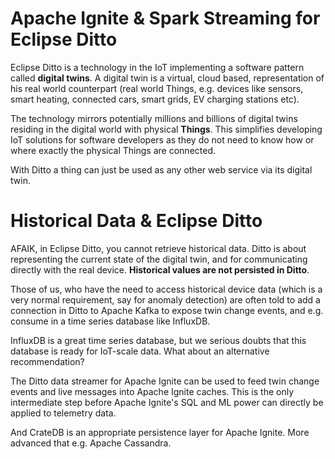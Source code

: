 
# Apache Ignite & Spark Streaming for Eclipse Ditto

Eclipse Ditto is a technology in the IoT implementing a software pattern called **digital twins**.
A digital twin is a virtual, cloud based, representation of his real world counterpart (real world 
Things, e.g. devices like sensors, smart heating, connected cars, smart grids, EV charging stations etc).

The technology mirrors potentially millions and billions of digital twins residing in the digital world with physical **Things**. 
This simplifies developing IoT solutions for software developers as they do not need to know how or where exactly the physical 
Things are connected.

With Ditto a thing can just be used as any other web service via its digital twin.

# Historical Data & Eclipse Ditto

AFAIK, in Eclipse Ditto, you cannot retrieve historical data. Ditto is about representing the current state of the digital twin, 
and for communicating directly with the real device. **Historical values are not persisted in Ditto**.

Those of us, who have the need to access historical device data (which is a very normal requirement, say for anomaly detection) are
often told to add a connection in Ditto to Apache Kafka to expose twin change events, and e.g. consume in a time series database like
InfluxDB.

InfluxDB is a great time series database, but we serious doubts that this database is ready for IoT-scale data. What about an alternative recommendation?

The Ditto data streamer for Apache Ignite can be used to feed twin change events and live messages into Apache Ignite caches.
This is the only intermediate step before Apache Ignite's SQL and ML power can directly be applied to telemetry data.

And CrateDB is an appropriate persistence layer for Apache Ignite. More advanced that e.g. Apache Cassandra.


